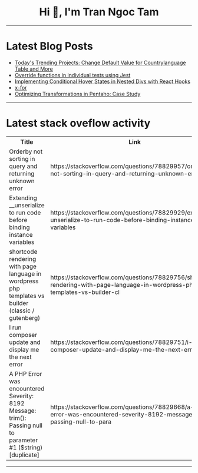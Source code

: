 <h1 align="center">Hi 👋, I'm Tran Ngoc Tam</h1>

---

# Latest Blog Posts 
<!-- BLOG-POST-LIST:START -->
- [Today&#39;s Trending Projects: Change Default Value for Countrylanguage Table and More](https://dev.to/labex/todays-trending-projects-change-default-value-for-countrylanguage-table-and-more-18f5)
- [Override functions in individual tests using Jest](https://dev.to/tylerlwsmith/override-functions-in-individual-tests-using-jest-dp5)
- [Implementing Conditional Hover States in Nested Divs with React Hooks](https://dev.to/albertocubeddu/implementing-conditional-hover-states-in-nested-divs-with-react-hooks-119a)
- [x-for](https://dev.to/muhammadiqbalid83/x-for-3973)
- [Optimizing Transformations in Pentaho: Case Study](https://dev.to/pcabreram1234/optimizing-transformations-in-pentaho-case-study-1h1f)
<!-- BLOG-POST-LIST:END -->

---

# Latest stack oveflow activity
<table>
  <tr><th>Title</th><th>Link</th></tr>
  <!-- STACKOVERFLOW:START --><tr><td>Orderby not sorting in query and returning unknown error</td><td>https://stackoverflow.com/questions/78829957/orderby-not-sorting-in-query-and-returning-unknown-error</td></tr><tr><td>Extending __unserialize to run code before binding instance variables</td><td>https://stackoverflow.com/questions/78829929/extending-unserialize-to-run-code-before-binding-instance-variables</td></tr><tr><td>shortcode rendering with page language in wordpress php templates vs builder &lpar;classic / gutenberg&rpar;</td><td>https://stackoverflow.com/questions/78829756/shortcode-rendering-with-page-language-in-wordpress-php-templates-vs-builder-cl</td></tr><tr><td>I run composer update and display me the next error</td><td>https://stackoverflow.com/questions/78829751/i-run-composer-update-and-display-me-the-next-error</td></tr><tr><td>A PHP Error was encountered Severity: 8192 Message: trim&lpar;&rpar;: Passing null to parameter #1 &lpar;$string&rpar; [duplicate]</td><td>https://stackoverflow.com/questions/78829668/a-php-error-was-encountered-severity-8192-message-trim-passing-null-to-para</td></tr><!-- STACKOVERFLOW:END -->
</table>

---


